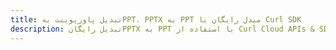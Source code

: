 ---title: تبدیل پاورپوینت بهPPT، PPTX به PPT مبدل رایگان یا Curl SDKdescription: تبدیل رایگانPPTX به PPT با استفاده از Curl Cloud APIs & SDK. همچنین اسناد Microsoft PowerPoint را در Cloud ایجاد، ویرایش و رندر کنید.---